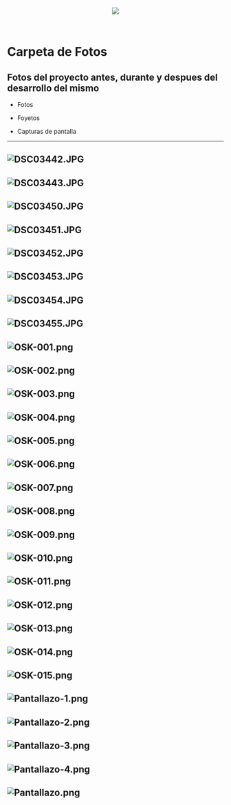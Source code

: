 <br/>
<p align="center">
  <img src="https://avatars2.githubusercontent.com/u/15052789?v=3&s=200">
</p>
<br/>

# Carpeta de Fotos

## Fotos del proyecto antes, durante y despues del desarrollo del mismo

* Fotos

* Foyetos

* Capturas de pantalla

---
![DSC03442.JPG](/Fotos/DSC03442.JPG)
---
![DSC03443.JPG](/Fotos/DSC03443.JPG)
---
![DSC03450.JPG](/Fotos/DSC03450.JPG)
---
![DSC03451.JPG](/Fotos/DSC03451.JPG)
---
![DSC03452.JPG](/Fotos/DSC03452.JPG)
---
![DSC03453.JPG](/Fotos/DSC03453.JPG)
---
![DSC03454.JPG](/Fotos/DSC03454.JPG)
---
![DSC03455.JPG](/Fotos/DSC03455.JPG)
---
![OSK-001.png](/Fotos/OSK-001.png)
---
![OSK-002.png](/Fotos/OSK-002.png)
---
![OSK-003.png](/Fotos/OSK-003.png)
---
![OSK-004.png](/Fotos/OSK-004.png)
---
![OSK-005.png](/Fotos/OSK-005.png)
---
![OSK-006.png](/Fotos/OSK-006.png)
---
![OSK-007.png](/Fotos/OSK-007.png)
---
![OSK-008.png](/Fotos/OSK-008.png)
---
![OSK-009.png](/Fotos/OSK-009.png)
---
![OSK-010.png](/Fotos/OSK-010.png)
---
![OSK-011.png](/Fotos/OSK-011.png)
---
![OSK-012.png](/Fotos/OSK-012.png)
---
![OSK-013.png](/Fotos/OSK-013.png)
---
![OSK-014.png](/Fotos/OSK-014.png)
---
![OSK-015.png](/Fotos/OSK-015.png)
---
![Pantallazo-1.png](/Fotos/Pantallazo-1.png)
---
![Pantallazo-2.png](/Fotos/Pantallazo-2.png)
---
![Pantallazo-3.png](/Fotos/Pantallazo-3.png)
---
![Pantallazo-4.png](/Fotos/Pantallazo-4.png)
---
![Pantallazo.png](/Fotos/Pantallazo.png)
---

